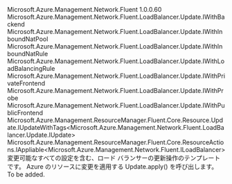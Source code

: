 <Type Name="IUpdate" FullName="Microsoft.Azure.Management.Network.Fluent.LoadBalancer.Update.IUpdate">
  <TypeSignature Language="C#" Value="public interface IUpdate : Microsoft.Azure.Management.Network.Fluent.LoadBalancer.Update.IWithBackend, Microsoft.Azure.Management.Network.Fluent.LoadBalancer.Update.IWithInboundNatPool, Microsoft.Azure.Management.Network.Fluent.LoadBalancer.Update.IWithInboundNatRule, Microsoft.Azure.Management.Network.Fluent.LoadBalancer.Update.IWithLoadBalancingRule, Microsoft.Azure.Management.Network.Fluent.LoadBalancer.Update.IWithPrivateFrontend, Microsoft.Azure.Management.Network.Fluent.LoadBalancer.Update.IWithProbe, Microsoft.Azure.Management.Network.Fluent.LoadBalancer.Update.IWithPublicFrontend, Microsoft.Azure.Management.ResourceManager.Fluent.Core.Resource.Update.IUpdateWithTags&lt;Microsoft.Azure.Management.Network.Fluent.LoadBalancer.Update.IUpdate&gt;, Microsoft.Azure.Management.ResourceManager.Fluent.Core.ResourceActions.IAppliable&lt;Microsoft.Azure.Management.Network.Fluent.ILoadBalancer&gt;" />
  <TypeSignature Language="ILAsm" Value=".class public interface auto ansi abstract IUpdate implements class Microsoft.Azure.Management.Network.Fluent.LoadBalancer.Update.IWithBackend, class Microsoft.Azure.Management.Network.Fluent.LoadBalancer.Update.IWithInboundNatPool, class Microsoft.Azure.Management.Network.Fluent.LoadBalancer.Update.IWithInboundNatRule, class Microsoft.Azure.Management.Network.Fluent.LoadBalancer.Update.IWithLoadBalancingRule, class Microsoft.Azure.Management.Network.Fluent.LoadBalancer.Update.IWithPrivateFrontend, class Microsoft.Azure.Management.Network.Fluent.LoadBalancer.Update.IWithProbe, class Microsoft.Azure.Management.Network.Fluent.LoadBalancer.Update.IWithPublicFrontend, class Microsoft.Azure.Management.ResourceManager.Fluent.Core.Resource.Update.IUpdateWithTags`1&lt;class Microsoft.Azure.Management.Network.Fluent.LoadBalancer.Update.IUpdate&gt;, class Microsoft.Azure.Management.ResourceManager.Fluent.Core.ResourceActions.IAppliable`1&lt;class Microsoft.Azure.Management.Network.Fluent.ILoadBalancer&gt;, class Microsoft.Azure.Management.ResourceManager.Fluent.Core.ResourceActions.IIndexable" />
  <TypeSignature Language="DocId" Value="T:Microsoft.Azure.Management.Network.Fluent.LoadBalancer.Update.IUpdate" />
  <TypeSignature Language="VB.NET" Value="Public Interface IUpdate&#xA;Implements IAppliable(Of ILoadBalancer), IUpdateWithTags(Of IUpdate), IWithBackend, IWithInboundNatPool, IWithInboundNatRule, IWithLoadBalancingRule, IWithPrivateFrontend, IWithProbe, IWithPublicFrontend" />
  <TypeSignature Language="F#" Value="type IUpdate = interface&#xA;    interface IAppliable&lt;ILoadBalancer&gt;&#xA;    interface IIndexable&#xA;    interface IUpdateWithTags&lt;IUpdate&gt;&#xA;    interface IWithProbe&#xA;    interface IWithBackend&#xA;    interface IWithLoadBalancingRule&#xA;    interface IWithPublicFrontend&#xA;    interface IWithPrivateFrontend&#xA;    interface IWithInboundNatRule&#xA;    interface IWithInboundNatPool" />
  <AssemblyInfo>
    <AssemblyName>Microsoft.Azure.Management.Network.Fluent</AssemblyName>
    <AssemblyVersion>1.0.0.60</AssemblyVersion>
  </AssemblyInfo>
  <Interfaces>
    <Interface>
      <InterfaceName>Microsoft.Azure.Management.Network.Fluent.LoadBalancer.Update.IWithBackend</InterfaceName>
    </Interface>
    <Interface>
      <InterfaceName>Microsoft.Azure.Management.Network.Fluent.LoadBalancer.Update.IWithInboundNatPool</InterfaceName>
    </Interface>
    <Interface>
      <InterfaceName>Microsoft.Azure.Management.Network.Fluent.LoadBalancer.Update.IWithInboundNatRule</InterfaceName>
    </Interface>
    <Interface>
      <InterfaceName>Microsoft.Azure.Management.Network.Fluent.LoadBalancer.Update.IWithLoadBalancingRule</InterfaceName>
    </Interface>
    <Interface>
      <InterfaceName>Microsoft.Azure.Management.Network.Fluent.LoadBalancer.Update.IWithPrivateFrontend</InterfaceName>
    </Interface>
    <Interface>
      <InterfaceName>Microsoft.Azure.Management.Network.Fluent.LoadBalancer.Update.IWithProbe</InterfaceName>
    </Interface>
    <Interface>
      <InterfaceName>Microsoft.Azure.Management.Network.Fluent.LoadBalancer.Update.IWithPublicFrontend</InterfaceName>
    </Interface>
    <Interface>
      <InterfaceName>Microsoft.Azure.Management.ResourceManager.Fluent.Core.Resource.Update.IUpdateWithTags&lt;Microsoft.Azure.Management.Network.Fluent.LoadBalancer.Update.IUpdate&gt;</InterfaceName>
    </Interface>
    <Interface>
      <InterfaceName>Microsoft.Azure.Management.ResourceManager.Fluent.Core.ResourceActions.IAppliable&lt;Microsoft.Azure.Management.Network.Fluent.ILoadBalancer&gt;</InterfaceName>
    </Interface>
  </Interfaces>
  <Docs>
    <summary>
            変更可能なすべての設定を含む、ロード バランサーの更新操作のテンプレートです。
            Azure のリソースに変更を適用する Update.apply() を呼び出します。
            </summary>
    <remarks>To be added.</remarks>
  </Docs>
  <Members />
</Type>
